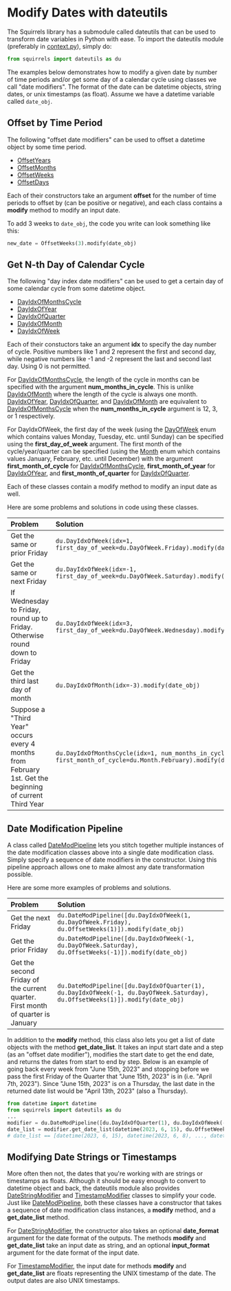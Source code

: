 # Modify Dates with dateutils

The Squirrels library has a submodule called dateutils that can be used to transform date variables in Python with ease. To import the dateutils module (preferably in [context.py]), simply do:

```python
from squirrels import dateutils as du
```

The examples below demonstrates how to modify a given date by number of time periods and/or get some day of a calendar cycle using classes we call "date modifiers". The format of the date can be datetime objects, string dates, or unix timestamps (as float). Assume we have a datetime variable called `date_obj`.

## Offset by Time Period

The following "offset date modifiers" can be used to offset a datetime object by some time period.

- [OffsetYears]
- [OffsetMonths]
- [OffsetWeeks]
- [OffsetDays]

Each of their constructors take an argument **offset** for the number of time periods to offset by (can be positive or negative), and each class contains a **modify** method to modify an input date.

To add 3 weeks to `date_obj`, the code you write can look something like this:

```python
new_date = OffsetWeeks(3).modify(date_obj)
```

## Get N-th Day of Calendar Cycle

The following "day index date modifiers" can be used to get a certain day of some calendar cycle from some datetime object.

- [DayIdxOfMonthsCycle]
- [DayIdxOfYear]
- [DayIdxOfQuarter]
- [DayIdxOfMonth]
- [DayIdxOfWeek]

Each of their constuctors take an argument **idx** to specify the day number of cycle. Positive numbers like 1 and 2 represent the first and second day, while negative numbers like -1 and -2 represent the last and second last day. Using 0 is not permitted.

For [DayIdxOfMonthsCycle], the length of the cycle in months can be specified with the argument **num_months_in_cycle**. This is unlike [DayIdxOfMonth] where the length of the cycle is always one month. [DayIdxOfYear], [DayIdxOfQuarter], and [DayIdxOfMonth] are equivalent to [DayIdxOfMonthsCycle] when the **num_months_in_cycle** argument is 12, 3, or 1 respectively.

For DayIdxOfWeek, the first day of the week (using the [DayOfWeek] enum which contains values Monday, Tuesday, etc. until Sunday) can be specified using the **first_day_of_week** argument. The first month of the cycle/year/quarter can be specified (using the [Month] enum which contains values January, February, etc. until December) with the argument **first_month_of_cycle** for [DayIdxOfMonthsCycle], **first_month_of_year** for [DayIdxOfYear], and **first_month_of_quarter** for [DayIdxOfQuarter].

Each of these classes contain a modify method to modify an input date as well.

Here are some problems and solutions in code using these classes.

|Problem|Solution|
|:------|:-------|
|Get the same or prior Friday|`du.DayIdxOfWeek(idx=1, first_day_of_week=du.DayOfWeek.Friday).modify(date_obj)`|
|Get the same or next Friday|`du.DayIdxOfWeek(idx=-1, first_day_of_week=du.DayOfWeek.Saturday).modify(date_obj)`|
|If Wednesday to Friday, round up to Friday. Otherwise round down to Friday|`du.DayIdxOfWeek(idx=3, first_day_of_week=du.DayOfWeek.Wednesday).modify(date_obj)`|
|Get the third last day of month|`du.DayIdxOfMonth(idx=-3).modify(date_obj)`|
|Suppose a "Third Year" occurs every 4 months from February 1st. Get the beginning of current Third Year|`du.DayIdxOfMonthsCycle(idx=1, num_months_in_cycle=4, first_month_of_cycle=du.Month.February).modify(date_obj)`|

## Date Modification Pipeline

A class called [DateModPipeline] lets you stitch together multiple instances of the date modification classes above into a single date modification class. Simply specify a sequence of date modifiers in the constructor. Using this pipeline approach allows one to make almost any date transformation possible.

Here are some more examples of problems and solutions.

|Problem|Solution|
|:------|:-------|
|Get the next Friday|`du.DateModPipeline([du.DayIdxOfWeek(1, du.DayOfWeek.Friday), du.OffsetWeeks(1)]).modify(date_obj)`|
|Get the prior Friday|`du.DateModPipeline([du.DayIdxOfWeek(-1, du.DayOfWeek.Saturday), du.OffsetWeeks(-1)]).modify(date_obj)`|
|Get the second Friday of the current quarter. First month of quarter is January|`du.DateModPipeline([du.DayIdxOfQuarter(1), du.DayIdxOfWeek(-1, du.DayOfWeek.Saturday), du.OffsetWeeks(1)]).modify(date_obj)`|

In addition to the **modify** method, this class also lets you get a list of date objects with the method **get_date_list**. It takes an input start date and a step (as an "offset date modifier"), modifies the start date to get the end date, and returns the dates from start to end by step. Below is an example of going back every week from "June 15th, 2023" and stopping before we pass the first Friday of the Quarter that "June 15th, 2023" is in (i.e. "April 7th, 2023"). Since "June 15th, 2023" is on a Thursday, the last date in the returned date list would be "April 13th, 2023" (also a Thursday).

```python
from datetime import datetime
from squirrels import dateutils as du
...
modifier = du.DateModPipeline([du.DayIdxOfQuarter(1), du.DayIdxOfWeek(-1, du.DayOfWeek.Saturday)])
date_list = modifier.get_date_list(datetime(2023, 6, 15), du.OffsetWeeks(-1))
# date_list == [datetime(2023, 6, 15), datetime(2023, 6, 8), ..., datetime(2023, 4, 13)]
```

## Modifying Date Strings or Timestamps

More often then not, the dates that you're working with are strings or timestamps as floats. Although it should be easy enough to convert to datetime object and back, the dateutils module also provides [DateStringModifier] and [TimestampModifier] classes to simplify your code. Just like [DateModPipeline], both these classes have a constructor that takes a sequence of date modification class instances, a **modify** method, and a **get_date_list** method.

For [DateStringModifier], the constructor also takes an optional **date_format** argument for the date format of the outputs. The methods **modify** and **get_date_list** take an input date as string, and an optional **input_format** argument for the date format of the input date.

For [TimestampModifier], the input date for methods **modify** and **get_date_list** are floats representing the UNIX timestamp of the date. The output dates are also UNIX timestamps.


[context.py]: ./context
[DayOfWeek]: ../../references/python/dateutils/DayOfWeek
[Month]: ../../references/python/dateutils/Month
[OffsetYears]: ../../references/python/dateutils/OffsetYears
[OffsetMonths]: ../../references/python/dateutils/OffsetMonths
[OffsetWeeks]: ../../references/python/dateutils/OffsetWeeks
[OffsetDays]: ../../references/python/dateutils/OffsetDays
[DayIdxOfMonthsCycle]: ../../references/python/dateutils/DayIdxOfMonthsCycle
[DayIdxOfYear]: ../../references/python/dateutils/DayIdxOfYear
[DayIdxOfQuarter]: ../../references/python/dateutils/DayIdxOfQuarter
[DayIdxOfMonth]: ../../references/python/dateutils/DayIdxOfMonth
[DayIdxOfWeek]: ../../references/python/dateutils/DayIdxOfWeek
[DateModPipeline]: ../../references/python/dateutils/DateModPipeline
[DateStringModifier]: ../../references/python/dateutils/DateStringModifier
[TimestampModifier]: ../../references/python/dateutils/TimestampModifier
